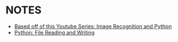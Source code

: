 # NOTES
- [Based off of this Youtube Series: Image Recognition and Python](https://www.youtube.com/watch?v=hbL_FTEZSyY&list=PLQVvvaa0QuDffXBfcH9ZJuvctJV3OtB8A)
- [Python: File Reading and Writing](http://www.pythonforbeginners.com/files/reading-and-writing-files-in-python)
